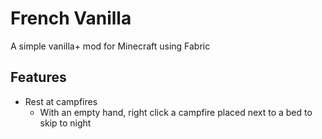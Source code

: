 # French Vanilla

A simple vanilla+ mod for Minecraft using Fabric

## Features

- Rest at campfires
  - With an empty hand, right click a campfire placed next to a bed to skip to night